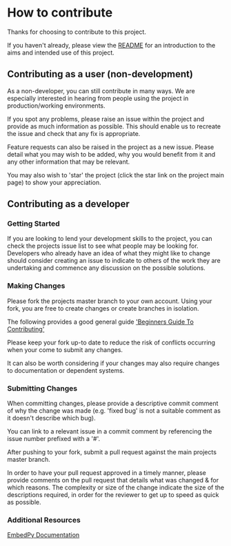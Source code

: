 # How to contribute

Thanks for choosing to contribute to this project.

If you haven't already, please view the [README](README.md) for an introduction to the aims and intended use of this project. 

## Contributing as a user (non-development)

As a non-developer, you can still contribute in many ways. We are especially interested in hearing from people using the project in production/working environments.

If you spot any problems, please raise an issue within the project and provide as much information as possible. This should enable us to recreate the issue and check that any fix is appropriate.

Feature requests can also be raised in the project as a new issue. Please detail what you may wish to be added, why you would benefit from it and any other information that may be relevant.

You may also wish to 'star' the project (click the star link on the project main page) to show your appreciation.

## Contributing as a developer

### Getting Started

If you are looking to lend your development skills to the project, you can check the projects issue list to see what people may be looking for. Developers who already have an idea of what they might like to change should consider creating an issue to indicate to others of the work they are undertaking and commence any discussion on the possible solutions.

### Making Changes

Please fork the projects master branch to your own account. Using your fork, you are free to create changes or create branches in isolation.

The following provides a good general guide ['Beginners Guide To Contributing'](https://akrabat.com/the-beginners-guide-to-contributing-to-a-github-project/)

Please keep your fork up-to date to reduce the risk of conflicts occurring when your come to submit any changes.

It can also be worth considering if your changes may also require changes to documentation or dependent systems.

### Submitting Changes

When committing changes, please provide a descriptive commit comment of why the change was made (e.g. 'fixed bug' is not a suitable comment as it doesn't describe which bug).  

You can link to a relevant issue in a commit comment by referencing the issue number prefixed with a '#'.

After pushing to your fork, submit a pull request against the main projects master branch. 

In order to have your pull request approved in a timely manner, please provide comments on the pull request that details what was changed & for which reasons. The complexity or size of the change indicate the size of the descriptions required, in order for the reviewer to get up to speed as quick as possible.

### Additional Resources

[EmbedPy Documentation](https://code.kx.com/q/ml/embedpy)

